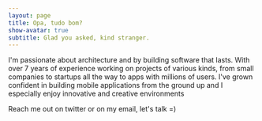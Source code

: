 ```yaml
---
layout: page
title: Opa, tudo bom?
show-avatar: true
subtitle: Glad you asked, kind stranger.  
---
```


I'm passionate about architecture and by building software that lasts. With over 7 years of experience working on projects of various kinds, from small companies to startups all the way to apps with millions of users. I've grown confident in building mobile applications from the ground up and I especially enjoy innovative and creative environments

Reach me out on twitter or on my email, let's talk =)